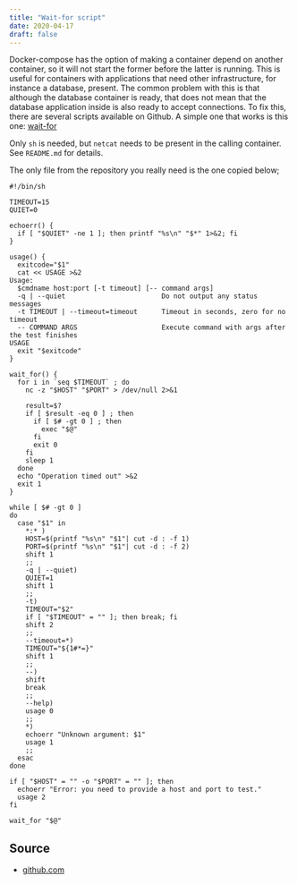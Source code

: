 ```yaml
---
title: "Wait-for script"
date: 2020-04-17
draft: false
---
```


Docker-compose has the option of making a container depend on another container, so it will not start the former before the latter is running. This is useful for containers with applications that need other infrastructure, for instance a database, present. The common problem with this is that although the database container is ready, that does not mean that the database application inside is also ready to accept connections.<!-- more --> To fix this, there are several scripts available on Github. A simple one that works is this one: [wait-for](https://github.com/eficode/wait-for)

Only `sh` is needed, but `netcat` needs to be present in the calling container. See `README.md` for details.

The only file from the repository you really need is the one copied below;

```
#!/bin/sh

TIMEOUT=15
QUIET=0

echoerr() {
  if [ "$QUIET" -ne 1 ]; then printf "%s\n" "$*" 1>&2; fi
}

usage() {
  exitcode="$1"
  cat << USAGE >&2
Usage:
  $cmdname host:port [-t timeout] [-- command args]
  -q | --quiet                        Do not output any status messages
  -t TIMEOUT | --timeout=timeout      Timeout in seconds, zero for no timeout
  -- COMMAND ARGS                     Execute command with args after the test finishes
USAGE
  exit "$exitcode"
}

wait_for() {
  for i in `seq $TIMEOUT` ; do
    nc -z "$HOST" "$PORT" > /dev/null 2>&1
    
    result=$?
    if [ $result -eq 0 ] ; then
      if [ $# -gt 0 ] ; then
        exec "$@"
      fi
      exit 0
    fi
    sleep 1
  done
  echo "Operation timed out" >&2
  exit 1
}

while [ $# -gt 0 ]
do
  case "$1" in
    *:* )
    HOST=$(printf "%s\n" "$1"| cut -d : -f 1)
    PORT=$(printf "%s\n" "$1"| cut -d : -f 2)
    shift 1
    ;;
    -q | --quiet)
    QUIET=1
    shift 1
    ;;
    -t)
    TIMEOUT="$2"
    if [ "$TIMEOUT" = "" ]; then break; fi
    shift 2
    ;;
    --timeout=*)
    TIMEOUT="${1#*=}"
    shift 1
    ;;
    --)
    shift
    break
    ;;
    --help)
    usage 0
    ;;
    *)
    echoerr "Unknown argument: $1"
    usage 1
    ;;
  esac
done

if [ "$HOST" = "" -o "$PORT" = "" ]; then
  echoerr "Error: you need to provide a host and port to test."
  usage 2
fi

wait_for "$@"
```

## Source

* [github.com](https://github.com/eficode/wait-for)
